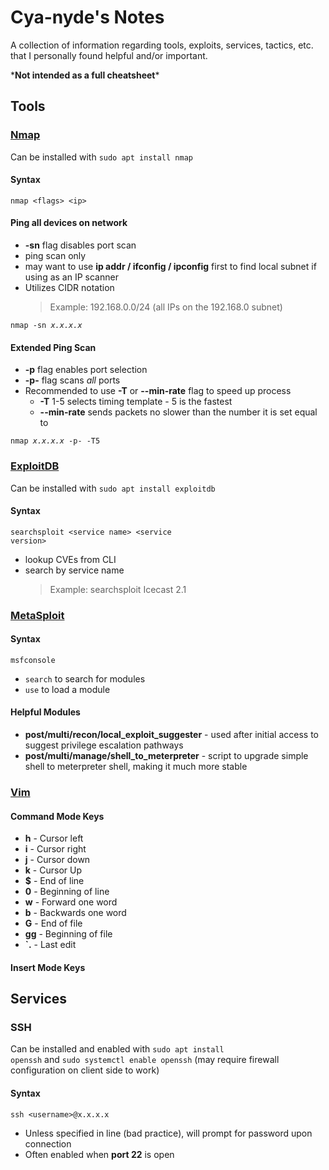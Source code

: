 Cya-nyde's Notes
================

A collection of information regarding tools, exploits, services, tactics, etc. that I personally found helpful and/or important. 

\***Not intended as a full cheatsheet**\*

Tools
-----

### [Nmap](https://nmap.org/)

<p>
    Can be installed with <code>sudo apt install nmap</code>
</p>

#### Syntax

<code>nmap \<flags> \<ip> </code>

#### Ping all devices on network

* **-sn** flag disables port scan
* ping scan only
* may want to use **ip addr / ifconfig / ipconfig** first to find local subnet if using as an IP scanner
* Utilizes CIDR notation
    > Example: 192.168.0.0/24 (all IPs on the 192.168.0 subnet)

<code>nmap -sn <em>x.x.x.x</em></code>

#### Extended Ping Scan

* **-p** flag enables port selection
* **-p-** flag scans *all* ports
* Recommended to use **-T** or **--min-rate** flag to speed up process
    * **-T** 1-5 selects timing template - 5 is the fastest
    * **--min-rate** sends packets no slower than the number it is set equal to

<code>nmap <em>x.x.x.x</em> -p- -T5</code>

### [ExploitDB](https://www.exploit-db.com/)

<p>
    Can be installed with <code>sudo apt install exploitdb</code>
</p>

#### Syntax

<code>searchsploit \<service name> \<service version></code>

* lookup CVEs from CLI
* search by service name
    > Example: searchsploit Icecast 2.1

### [MetaSploit](https://www.metasploit.com/)

#### Syntax

<code>msfconsole</code>

- <code>search</code> to search for modules
- <code>use</code> to load a module

#### Helpful Modules

- **post/multi/recon/local_exploit_suggester** - used after initial access to suggest privilege escalation pathways
- **post/multi/manage/shell_to_meterpreter** - script to upgrade simple shell to meterpreter shell, making it much more stable

### [Vim](https://www.vim.org/)

#### Command Mode Keys

- **h** - Cursor left
- **i** - Cursor right
- **j** - Cursor down
- **k** - Cursor Up
- **$** - End of line
- **0** - Beginning of line
- **w** - Forward one word
- **b** - Backwards one word
- **G** - End of file
- **gg** - Beginning of file
- **\`.** - Last edit

#### Insert Mode Keys



Services
--------

### SSH

Can be installed and enabled with <code>sudo apt install openssh</code> and <code>sudo systemctl enable openssh</code> (may require firewall configuration on client side to work)

#### Syntax

`ssh <username>@x.x.x.x`

- Unless specified in line (bad practice), will prompt for password upon connection
- Often enabled when **port 22** is open

